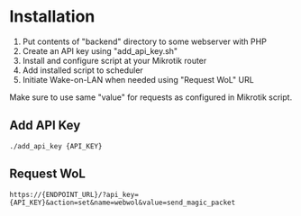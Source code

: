 # Installation
1. Put contents of "backend" directory to some webserver with PHP
2. Create an API key using "add_api_key.sh"
3. Install and configure script at your Mikrotik router
4. Add installed script to scheduler
5. Initiate Wake-on-LAN when needed using "Request WoL" URL

Make sure to use same "value" for requests as configured in Mikrotik script.

## Add API Key
```./add_api_key {API_KEY}```

## Request WoL
```https://{ENDPOINT_URL}/?api_key={API_KEY}&action=set&name=webwol&value=send_magic_packet```